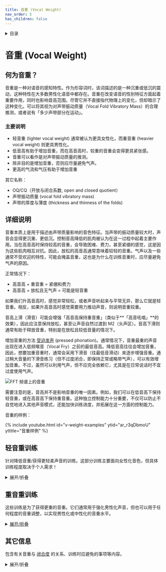 ```yaml
---
title: 音重 (Vocal Weight)
nav_order: 5
has_children: false
---
```

<details closed markdown="block">
  <summary>
    目录
  </summary>
{: .text-delta }
1. TOC
{:toc}
</details>

# 音重 (Vocal Weight)
## 何为音重？
音重是一种对语音的感知特性。作为形容词时，该词描述的是一种沉重或低沉的震动，这种特性在大多数男性化语音中都存在。音重在改变语音的性别特征方面起着重要作用，同时也影响音高范围。尽管它并不直接指代物理上的变化，但却暗示了这种变化。可以将其视为对声带振动质量（Vocal Fold Vibratory Mass）的合理推测，或者说有「多少声带部分在运动」。

### 主要说明
- 轻音重 (lighter vocal weight) 通常被认为更具女性化，而重音重 (heavier vocal weight) 则更具男性化。
- 低音高有助于增加音重，而在高音高时，较重的音重会变得更具紧张感。
- 音重可以看作是对声带振动质量的推测。
- 除非目的是增加音重，否则应尽量避免气声。
- 更高的气流和气压有助于增加音重

其它名称：
- OQ/CQ（开放与闭合系数, open and closed quotient）
- 声带振动质量 (vocal fold vibratory mass)
- 声带的厚度与薄度 (thickness and thinness of the folds)


## 详细说明
音重本质上是用于描述由声带质量影响的音色特征。当声带的振动质量较大时，声音会显得更沉重、更低沉。控制音高降低的肌肉被认为在这一过程中起着主要作用。当在高音高时保持较高的音重，会导致困难、费力，甚至紧绷的感觉，这是因为这些肌肉相互对抗。因此，放松的高音高通常意味着较轻的音重。气声以及一些通常不受欢迎的特性，可能会掩盖音重，这也是为什么在训练音重时，应尽量避免气声的原因。

正常情况下：
- 高音高 + 重音重 = 紧绷和费力
- 高音高 + 放松且无气声 = 可能是轻音重

如果我们升高音高时，感觉非常轻松，或者声音听起来与平常无异，那么它就是轻音重。相反，如果升高音高时感觉需要用力推动声音，则说明音重较重。

音高上滑（滑音）可能会增强「高音高保持重音重」（类似于**「高音吼唱」**的效果），因此应注意保持放松，甚至让声音自然过渡到 M2（头声区）。音高下滑则通常有助于释放音重，特别是在放松且较低音量的情况下。

增加音重的方法 [受迫发声](/wiki/pages/various/hyperadduction) (pressed phonation)。通常情况下，音重最重的声音出现在进入低频喉音（Vocal Fry）之前的最低音高。降低音高往往会增加音重，因此，想要加重音重时，通常会采用下滑音（往最低音滑动）来逐步增强音重。通过稍大音量的下滑音练习（但不过度闭合，即保持正常或略带气声），可以有效增加音重。不过，虽然可以利用气声，但不应完全依赖它，尤其是在日常说话时不宜过度使用气声。

![FFT 频谱上的音重](/img/weight_comparison.gif)

需要注意的是，音高并不是影响音重的唯一因素。例如，我们可以在低音高下保持轻音重，或在高音高下保持重音重。这种独立控制能力十分重要，不仅可以防止不自觉地进入其他声音模式，还能加快训练进度，并拓展在这一方面的控制能力。

音重的样例：

{% include youtube.html id="v-weight-examples" ytid="ar_r3qDbmoU" yttitle="音重样例" %}



## 轻音重训练
针对降低音重/获得更轻柔声音的训练。这部分训练主要面向女性化音色，但具体训练程度取决于个人需求！
<details closed markdown="block">
<summary markdown="block">
展开/折叠
</summary>

### [PIPM](/wiki/pages/PIPM) / 音高自然化训练

查看 [PIPM 主页面](/wiki/pages/PIPM) 以获取更详细的介绍和其他训练方法！

这个训练的核心思想是从你自然放松的音高开始说话，并保持施力（即有力的音色）。不要让声音变得气息化或太轻，而是要保持自然且有力。朗读一段文字，让语调存在，并延长每个短语或句子的最后一个音节，确保它保持在相同的音高。这就是你的基准音高。接下来，基准音高将稍微上升，因此每个短语结尾的音高也会略微提高。当你在这个新音高感到非常舒适时，让整个基准音高和声音再上升一点，同时仍然保持语调的自然上升。单单提升最后的音节就会改变整个声音，而整个声音的变化也会使其自然调整。你能上升到多高，取决于哪些音高对你来说已经是放松且自然的。
- 以自然放松的音高说话，不要刻意调整。
- 确保开始时声音有力，可能比平时稍微更响亮、更有重量感。
- 延长每个短语的最后一个词，并让其保持单一音高（基准音高），这样有助于保持基准音高的稳定性。
- 基准音高是你的声音在语调变化后回归的音高，它决定了整个声音的「锚点」。
- 当你感觉舒适时，让最后一个词和音高再稍微浮动向上，带动整个声音上升。
- 重复这个过程，但不要强迫音高过度上升——目标是让整个音域都自然化，而不是单纯升高音高。
- 保持耐心，如果操之过急或者过度控制，训练就不会奏效。
- 减少气流，但保持中等音量，避免声音变得过于轻柔或气息化。
- 上升音高应该是极其轻松的，甚至让人觉得过于轻松。如果感觉困难，就花更多时间让声音适应这个阶段，或者重新开始。
- 这个训练叫「音高自然化」，是因为无论在哪个音高，你的声音都会听起来自然，就像它一直处于这个音高一样，这才是你的「自然声音」。
{% include youtube.html id="v-pipmintro" ytid="FrQQQLOmfrc" yttitle="PIPM Intro" %}
{% include youtube.html id="v-pipmexample" ytid="x4O7hkC2zN8" yttitle="Example of the pitch naturalisation exercise" %}


### 「awww」触发法
有些行为模式可以诱导较轻的音重。其中一种方法是像在对可爱的小狗说话一样（或者是说像小狼的狼嚎），说「啊喔喔~(awww)」。然后，我们可以将音高向下降至一个更舒适的说话音高。我们要确保音高足够高以保持较轻的音重（通常在 200Hz 以上），但又不至于太高以至于无法正常说话。

说「awww」 1-3 次后，我们可以用这种新的声音模式朗读一段文字，或者直接随意说话。

若在正确的音高范围内，并且是放松进行的，这个训练通常会非常有效。 与音高滑音练习不同，这个方法不容易意外保持较重的音重，因此对于那些在高音高时容易不自觉地保持重音重的人来说是很好的练习。

重要的是要想象某种可爱的东西，并「进入这个情境」，即真正发出我们所说的「啊喔喔~ (awww~)」音，否则训练不会有效果。

{% include youtube.html id="v-awww" ytid="F6Kbi6M5vec" yttitle="轻音重的 awww 触发法"%}


### 音高滑动/滑音（Pitch Slides）
音高滑动/滑音是减少音重的好方法。当我们升高音高时，声带会变薄并以更高的频率振动，这会减少发声时的力量和音重。因此，我们可以利用音高来诱导较轻的音重，最终学会在不依赖音高的情况下控制音重。

练习大概看起来是这样的：

{% include youtube.html id="v-slides" ytid="s1PyFzG86Eo" yttitle="音高滑动/滑音来达到较轻的音重" %}

一个可能很有用方法是：尝试将较轻的音重配置带到较低的音高。以在整体上获得更好的控制，或者是为了在低音高范围内获得更女性化的音色。

{% include youtube.html id="v-low-weight-down" ytid="OHxwSAAnj-Q" yttitle="降低低音部分的音重" %}

### 哈欠练习
打哈欠通常会自然地诱导较轻的音重，因此我们可以利用这个现象进行训练。大多数人在打哈欠时，音重较轻，共鸣也较低，这使得它成为一个观察自己轻音重状态的好方法。但需要注意的是，有些人可能会不自觉地产生较多气声，因此要注意减少气息过多的情况。

1. 用打哈欠的方式降低音高，感受声带的松弛。
2. 反向打哈欠，让音高回升。
3. 每次下滑时，目标音高逐渐升高，最终稳定在 220Hz 左右（A3）。
4. 在音高升高时，检查是否无意间增加了音重，确保共鸣变高时音重不会过重

</details>

## 重音重训练
这些训练是为了获得更重的音重。它们通常用于强化男性化声音，但也可以用于任何程度的音重调整，以实现男性化或中性化的音重水平。
<details closed markdown="block">
<summary>
<u>展开/折叠</u>
</summary>

### 音高滑动/滑音 与 音重叠加
在这个练习中，我们从一个中性音高开始，并向下滑音，同时逐渐增加音重。与往常一样，需要避免 [过度内收](/wiki/pages/various/hyperadduction)。
1. 以中性音高开始，说一个元音，如 「啊 (ahh)」 或 「咿 (iii)」。
2. 缓慢降低音高，直到达到你能舒适发出的最低音。
  - 避免进入低频喉音（Vocal Fry），因为低频喉音听起来像一系列「爆裂声」，并且通常较粗糙。
  - 进行这个练习时，你的声音可能会比平时更响亮。
  - 如果声音变得过于「刺耳」或「金属感」（buzzy/brassy），尝试增加一点气息。如果这减少了刺耳感，说明可能发生了过度内收，应当避免。
3. 保持较高响度，并滑音回升。
4. 再一次滑音下降，保持音量，并重复 1-3 次

</details>


## 其它信息
包含有关音重与 [闭合度](/wiki/pages/clarity/breathiness.html#breathiness) 的关系、训练时应避免的事项等内容。
<details closed markdown="block">
<summary markdown="block">
展开/折叠
</summary>

### 音重与气流
较高的音重需要更多的下声门压力（subglottal pressure），但并不需要更多的气流。这可能看起来有些违反直觉，但实际上，我们可以增加气流压力而不增加气流量，因为声带会抵抗气流的通过。这种抵抗作用使声带能够以更大的质量振动。如果气流直接掠过声带而没有足够的阻力，声带将无法在高音重模式下产生足够的振动能量。
- 增加音重需要更高的压力，但不需要更多的气流。
-可以通过提高 [闭合度](/wiki/pages/clarity/breathiness.html#breathiness) 来增大音量，而不增加音重或压力。
- 受迫发声 ([过度内收](/wiki/pages/various/hyperadduction)) 是由于 [闭合度](/wiki/pages/clarity/breathiness.html#breathiness)，造成负面的结果


### 闭合度与音重的关系
增加 [闭合度](/wiki/pages/clarity/breathiness.html#breathiness) （如在高音高大声喊叫或低音高吠叫时）不一定会增加音重。练习者可能会把 [过度内收](/wiki/pages/various/hyperadduction) 误认为是更重的音重，但实际上，它只是让声音变得更响亮。因此，不要因为声音更刺耳或更响亮，就误以为是音重增加了。


### 音重并不等于...
尽管以下因素在某些情况下可能会稍微影响音重，但它们本身并不等于音重。
- 受迫发声或过度内收（hyperadduction）
- 气声
- 刺耳的声音（buzziness）——许多不同的声音都可能听起来刺耳
- 假声带收缩（FVF constriction），这可能会让声音听起来刺耳
- 鼻音（twang），这是一种共鸣效应，即鼻腔共鸣


### 警惕过度内收
[过度内收](/wiki/pages/various/hyperadduction) 或受迫发声对初学者来说可能听起来像是音重增加，因此，在尝试增加音重时，有时会不自觉地进入这种状态。通常，这种情况仅在主动尝试增加音重时发生。过度内收的声音会显得非常刺耳，而音重增加的声音则更偏向「低沉共鸣」的特质。增加压力并强行挤压气流通过声门对声带是极其有害的，因此要特别注意避免这种情况。


### 气声（Breathiness）
[气声](/wiki/pages/clarity/breathiness) 可能会掩盖高音重的「刺耳感」，从而使其听起来更柔和。但这并不会降低音重，而只是让高音重的声音变得更柔和。因此，在训练音重时，最好避免使用气声。

如果习惯使用气声来掩盖高音重，并且长期以高音高 + 高音重的方式说话，就可能导致无法通过常规方法（如滑音）来减少音重。这会使得继续维持重音重变得更自然，而不是放松到轻音重的状态，这与大多数训练方法的目标相悖。

使用 声门冲击 或者 [中等硬度的起音](/wiki/pages/clarity/onsets) 与闭音可以帮助避免这种情况，在训练音重时应优先考虑这些方法。


## 音重的性别感知
* 低音重 -> 更轻，因而更明亮 -> 更女性化 ♀️
* 高音重 -> 更重，因而更低沉 -> 更男性化 ♂️

然而，许多女性的声音在典型女性音重范围内仍可能具有中等甚至较重的音重，例如 [imawonder](/wiki/pages/voice-examples/#imawonder) 以及 [39daph](/wiki/pages/voice-examples/#daph). 这之所以可能，可能与微行为 [microbehaviours](/wiki/pages/microbehaviours/) 等因素有关，同时也可能有其他机制影响了音重的感知方式。

尽管在较低的音高下保留较高的音重仍然可以维持女性化的声音，但这通常需要更强的控制能力，初学者很难做到——可以设定多个小目标，这样更容易达到最终的理想效果。


## 关于音重的一些普遍认知
这些结论仅为普遍规律，可能并不适用于所有人。一般来说，音重的增加需要更高的压力作用于气体，但不需要增加气流量。

- 当音量增大时，如果音高下降或气流保持不变，通常音重会较重。
- 当音量增大时，如果音高升高且气流增加，通常音重会较轻


## 响度 (Loudness) 与 音重 (Vocal Weight)
许多人错误地认为音量等同于音重。尽管音重的声音通常更响亮，但这并不意味着所有响亮的声音都具有较高的音重。 一般来说，喊叫（yelling）或大声喊话（shouting）（而不仅仅是提高音量的说话）通常会导致以下三种情况：

* 音高升高
* 气流增加 (同时也会增加 [闭合度](/wiki/pages/clarity/breathiness.html#breathiness) 以保证平衡)
* 音重增加

这些因素可以被独立调整或去除。例如，我们可以在不提高音高的情况下增大音量，或者在不增加气流的情况下提高音量，甚至同时调整多个因素。有些人在尝试降低音重时，会不自觉地把声音变得很轻，从而失去对音重的掌控能力。因此，在训练音重时，需要在合理范围内进行基于主语音、延伸向一些可能区域的「语音拉伸」，避免依赖某种单一方法，以确保能够灵活地控制音重！

</details>

